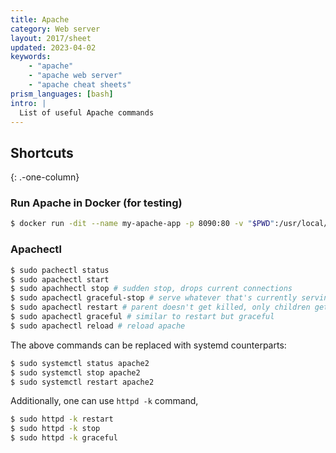```yaml
---
title: Apache
category: Web server
layout: 2017/sheet
updated: 2023-04-02
keywords:
    - "apache"
    - "apache web server"
    - "apache cheat sheets"
prism_languages: [bash]
intro: |
  List of useful Apache commands
---
```


Shortcuts
---------
{: .-one-column}

### Run Apache in Docker (for testing)

```bash
$ docker run -dit --name my-apache-app -p 8090:80 -v "$PWD":/usr/local/apache2/htdocs/ httpd:2.4
```

### Apachectl

```bash
$ sudo pachectl status
$ sudo apachectl start
$ sudo apachhectl stop # sudden stop, drops current connections
$ sudo apachectl graceful-stop # serve whatever that's currently serving and then drops
$ sudo apachectl restart # parent doesn't get killed, only children gets killed
$ sudo apachectl graceful # similar to restart but graceful
$ sudo apachectl reload # reload apache
```

The above commands can be replaced with systemd counterparts:

```bash
$ sudo systemctl status apache2
$ sudo systemctl stop apache2
$ sudo systemctl restart apache2
```

Additionally, one can use `httpd -k` command,

```bash
$ sudo httpd -k restart
$ sudo httpd -k stop
$ sudo httpd -k graceful
```
